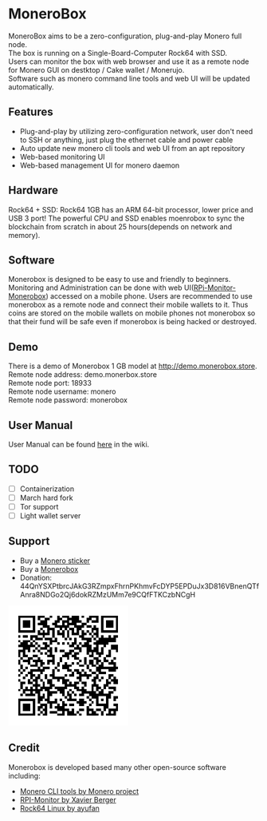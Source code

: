 # MoneroBox
MoneroBox aims to be a zero-configuration, plug-and-play Monero full node.  
The box is running on a Single-Board-Computer Rock64 with SSD.  
Users can monitor the box with web browser and use it as a remote node for Monero GUI on destktop / Cake wallet / Monerujo.  
Software such as monero command line tools and web UI will be updated automatically.  

## Features  

* Plug-and-play by utilizing zero-configuration network, user don't need to SSH or anything, just plug the ethernet cable and power cable  
* Auto update new monero cli tools and web UI from an apt repository  
* Web-based monitoring UI  
* Web-based management UI for monero daemon  

## Hardware  

Rock64 + SSD: Rock64 1GB has an ARM 64-bit processor, lower price and USB 3 port! The powerful CPU and SSD enables moenrobox to sync the blockchain from scratch in about 25 hours(depends on network and memory). 

## Software
Monerobox is designed to be easy to use and friendly to beginners. Monitoring and Administration can be done with web UI([RPi-Monitor-Monerobox](https://github.com/Jasonhcwong/RPi-Monitor-Monerobox)) accessed on a mobile phone. Users are recommended to use monerobox as a remote node and connect their mobile wallets to it. Thus coins are stored on the mobile wallets on mobile phones not monerobox so that their fund will be safe even if monerobox is being hacked or destroyed.

## Demo
There is a demo of Monerobox 1 GB model at http://demo.monerobox.store.  
Remote node address: demo.monerbox.store  
Remote node port: 18933  
Remote node username: monero  
Remote node password: monerobox  

## User Manual
User Manual can be found [here](https://github.com/Jasonhcwong/monerobox/wiki/Monerobox-User-Manual) in the wiki.

## TODO  
* [ ] Containerization  
* [ ] March hard fork  
* [ ] Tor support  
* [ ] Light wallet server

## Support
* Buy a [Monero sticker](https://monerobox.store/product/monero-sticker/)
* Buy a [Monerobox](https://monerobox.store)
* Donation: 44QnYSXPtbrcJAkG3RZmpxFhrnPKhmvFcDYP5EPDuJx3D816VBnenQTfAnra8NDGo2Qj6dokRZMzUMm7e9CQfFTKCzbNCgH  
<img src="./donation_address.png">  

## Credit
Monerobox is developed based many other open-source software including:  
* [Monero CLI tools by Monero project](https://github.com/monero-project/monero)
* [RPI-Monitor by Xavier Berger](https://github.com/XavierBerger/RPi-Monitor)
* [Rock64 Linux by ayufan](https://github.com/ayufan-rock64/linux-build)
